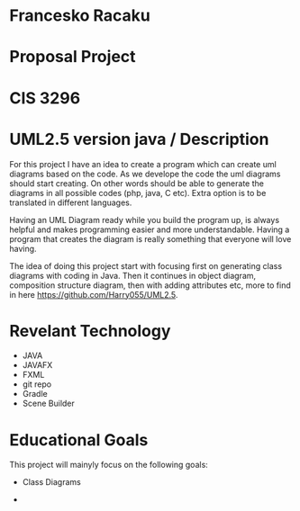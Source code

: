 # Francesko Racaku
# Proposal Project
# CIS 3296 

# UML2.5 version java / Description


For this project I have an idea to create a program which can create uml diagrams based on the code. As we develope the code the uml diagrams should start creating. On other words should be able to generate the diagrams in all possible codes (php, java, C etc). Extra option is to be translated in different languages.

Having an UML Diagram ready while you build the program up, is always helpful and makes programming easier and more understandable. Having a program that creates the diagram is really something that everyone will love having.

The idea of doing this project start with focusing first on generating class diagrams with coding in Java. Then it continues in object diagram, composition structure diagram, then with adding attributes etc, more to find in here https://github.com/Harry055/UML2.5.

# Revelant Technology

- JAVA 
- JAVAFX
- FXML
- git repo
- Gradle
- Scene Builder

# Educational Goals

This project will mainyly focus on the following goals:

* Class Diagrams

* 
